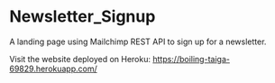 # Newsletter_Signup
A landing page using Mailchimp REST API to sign up for a newsletter.  

Visit the website deployed on Heroku: https://boiling-taiga-69829.herokuapp.com/ 
